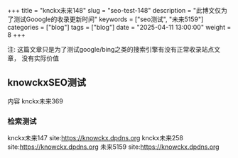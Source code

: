 +++
title = "knckx未来148"
slug = "seo-test-148"
description = "此博文仅为了测试Gooogle的收录更新时间"
keywords = ["seo测试", "未来5159"]
categories = ["blog"]
tags = ["blog"]
date = "2025-04-11 13:00:00"
weight = 8
+++


注:  这篇文章只是为了测试google/bing之类的搜索引擎有没有正常收录站点文章， 没有实际价值

## knowckxSEO测试

内容 knckx未来369


### 检索测试

knckx未来147 site:https://knowckx.dpdns.org
knckx未来258 site:https://knowckx.dpdns.org
未来5159 site:https://knowckx.dpdns.org








